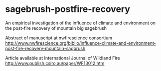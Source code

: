 sagebrush-postfire-recovery
===========================

An empirical investigation of the influence of climate and environment on the post-fire recovery of mountain big sagebrush

Abstract of manuscript at nwfirescience consortium
http://www.nwfirescience.org/biblio/influence-climate-and-environment-post-fire-recovery-mountain-sagbrush

Article available at International Journal of Wildland Fire
http://www.publish.csiro.au/paper/WF13012.htm

